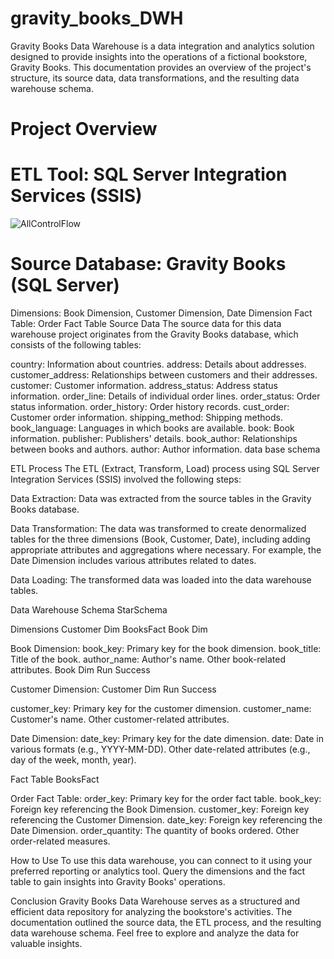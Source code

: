 # gravity_books_DWH
Gravity Books Data Warehouse is a data integration and analytics solution designed to provide insights into the operations of a fictional bookstore, Gravity Books. 
This documentation provides an overview of the project's structure, its source data, data transformations, and the resulting data warehouse schema.

# Project Overview
# ETL Tool: SQL Server Integration Services (SSIS)
![AllControlFlow](https://github.com/MohamedSelim11/gravity_books_DWH/assets/127447294/387cd048-18c1-4b16-9c8e-75926c9254d1)

# Source Database: Gravity Books (SQL Server)


Dimensions: Book Dimension, Customer Dimension, Date Dimension Fact Table: Order Fact Table Source Data The source data for this data warehouse project originates from the Gravity Books database, which consists of the following tables:

country: Information about countries. address: Details about addresses. 
customer_address: Relationships between customers and their addresses. 
customer: Customer information. address_status: Address status information. order_line: Details of individual order lines. 
order_status: Order status information. order_history: Order history records. 
cust_order: Customer order information. shipping_method: Shipping methods. 
book_language: Languages in which books are available. book: Book information. 
publisher: Publishers' details. 
book_author: Relationships between books and authors. author: Author information. data base schema

ETL Process
The ETL (Extract, Transform, Load) process using SQL Server Integration Services (SSIS) involved the following steps:

Data Extraction: Data was extracted from the source tables in the Gravity Books database.

Data Transformation: The data was transformed to create denormalized tables for the three dimensions (Book, Customer, Date), including adding appropriate attributes and aggregations where necessary. For example, the Date Dimension includes various attributes related to dates.

Data Loading: The transformed data was loaded into the data warehouse tables.

Data Warehouse Schema
StarSchema

Dimensions
Customer Dim BooksFact Book Dim

Book Dimension:
book_key: Primary key for the book dimension. book_title: Title of the book. author_name: Author's name. Other book-related attributes. Book Dim Run Success

Customer Dimension:
Customer Dim Run Success

customer_key: Primary key for the customer dimension. customer_name: Customer's name. Other customer-related attributes.

Date Dimension:
date_key: Primary key for the date dimension. date: Date in various formats (e.g., YYYY-MM-DD). Other date-related attributes (e.g., day of the week, month, year).

Fact Table
BooksFact

Order Fact Table: order_key: Primary key for the order fact table. book_key: Foreign key referencing the Book Dimension. customer_key: Foreign key referencing the Customer Dimension. date_key: Foreign key referencing the Date Dimension. order_quantity: The quantity of books ordered. Other order-related measures.

How to Use
To use this data warehouse, you can connect to it using your preferred reporting or analytics tool. Query the dimensions and the fact table to gain insights into Gravity Books' operations.

Conclusion
Gravity Books Data Warehouse serves as a structured and efficient data repository for analyzing the bookstore's activities. The documentation outlined the source data, the ETL process, and the resulting data warehouse schema. Feel free to explore and analyze the data for valuable insights.

